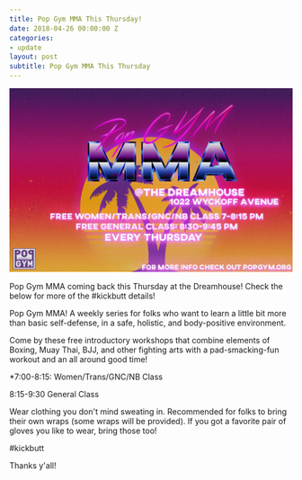 ```yaml
---
title: Pop Gym MMA This Thursday!
date: 2018-04-26 00:00:00 Z
categories:
- update
layout: post
subtitle: Pop Gym MMA This Thursday
---
```


![Pop Gym MMA](/assets/mma.jpg)

Pop Gym MMA coming back this Thursday at the Dreamhouse! Check the below for more of the #kickbutt details!

Pop Gym MMA! A weekly series for folks who want to learn a little bit more than basic self-defense, in a safe, holistic, and body-positive environment. 

Come by these free introductory workshops that combine elements of Boxing, Muay Thai, BJJ, and other fighting arts with a pad-smacking-fun workout and an all around good time!

*7:00-8:15: Women/Trans/GNC/NB Class

8:15-9:30 General Class

Wear clothing you don't mind sweating in. Recommended for folks to bring their own wraps (some wraps will be provided). If you got a favorite pair of gloves you like to wear, bring those too!

#kickbutt

Thanks y'all!
